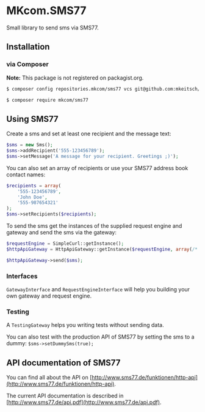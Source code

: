 # MKcom.SMS77

Small library to send sms via SMS77.

## Installation

### via Composer

**Note:** This package is not registered on packagist.org.

```bash
$ composer config repositories.mkcom/sms77 vcs git@github.com:mkeitsch/sms77.git

$ composer require mkcom/sms77
```

## Using SMS77

Create a sms and set at least one recipient and the message text:

```php
$sms = new Sms();
$sms->addRecipient('555-123456789');
$sms->setMessage('A message for your recipient. Greetings ;)');
```

You can also set an array of recipients or use your SMS77 address book contact names:

```php
$recipients = array(
    '555-123456789',
    'John Doe',
    '555-987654321'
);
$sms->setRecipients($recipients);
```

To send the sms get the instances of the supplied request engine and gateway and send the sms via the gateway:

```php
$requestEngine = SimpleCurl::getInstance();
$httpApiGateway = HttpApiGateway::getInstance($requestEngine, array(/* configuration */));

$httpApiGateway->send($sms);
```

### Interfaces

`GatewayInterface` and `RequestEngineInterface` will help you building your own gateway and request engine.

### Testing

A `TestingGateway` helps you writing tests without sending data.

You can also test with the production API of SMS77 by setting the sms to a dummy: `$sms->setDummySms(true);`

## API documentation of SMS77

You can find all about the API on [http://www.sms77.de/funktionen/http-api](http://www.sms77.de/funktionen/http-api).

The current API documentation is described in [http://www.sms77.de/api.pdf](http://www.sms77.de/api.pdf). 

